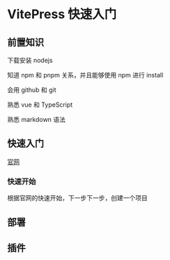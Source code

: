 # VitePress 快速入门

## 前置知识

下载安装 nodejs

知道 npm 和 pnpm 关系，并且能够使用 npm 进行 install

会用 github 和 git

熟悉 vue 和 TypeScript

熟悉 markdown 语法



## 快速入门

[官网](https://vitejs.cn/vitepress/)

### 快速开始

根据官网的快速开始，下一步下一步，创建一个项目





## 部署



## 插件

